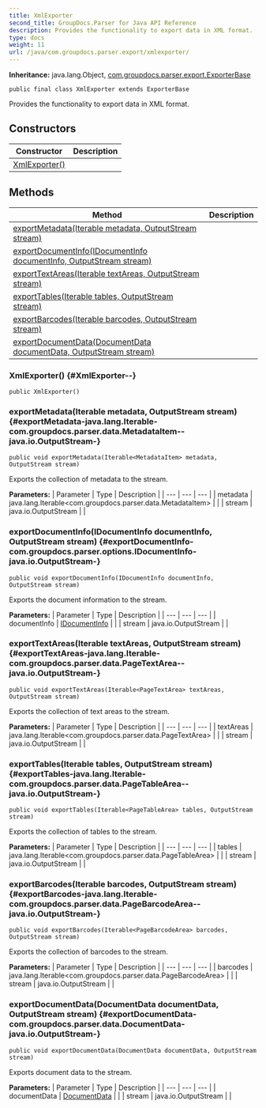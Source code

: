 ```yaml
---
title: XmlExporter
second_title: GroupDocs.Parser for Java API Reference
description: Provides the functionality to export data in XML format.
type: docs
weight: 11
url: /java/com.groupdocs.parser.export/xmlexporter/
---
```

**Inheritance:**
java.lang.Object, [com.groupdocs.parser.export.ExporterBase](../../com.groupdocs.parser.export/exporterbase)
```
public final class XmlExporter extends ExporterBase
```

Provides the functionality to export data in XML format.
## Constructors

| Constructor | Description |
| --- | --- |
| [XmlExporter()](#XmlExporter--) |  |
## Methods

| Method | Description |
| --- | --- |
| [exportMetadata(Iterable<MetadataItem> metadata, OutputStream stream)](#exportMetadata-java.lang.Iterable-com.groupdocs.parser.data.MetadataItem--java.io.OutputStream-) |  |
| [exportDocumentInfo(IDocumentInfo documentInfo, OutputStream stream)](#exportDocumentInfo-com.groupdocs.parser.options.IDocumentInfo-java.io.OutputStream-) |  |
| [exportTextAreas(Iterable<PageTextArea> textAreas, OutputStream stream)](#exportTextAreas-java.lang.Iterable-com.groupdocs.parser.data.PageTextArea--java.io.OutputStream-) |  |
| [exportTables(Iterable<PageTableArea> tables, OutputStream stream)](#exportTables-java.lang.Iterable-com.groupdocs.parser.data.PageTableArea--java.io.OutputStream-) |  |
| [exportBarcodes(Iterable<PageBarcodeArea> barcodes, OutputStream stream)](#exportBarcodes-java.lang.Iterable-com.groupdocs.parser.data.PageBarcodeArea--java.io.OutputStream-) |  |
| [exportDocumentData(DocumentData documentData, OutputStream stream)](#exportDocumentData-com.groupdocs.parser.data.DocumentData-java.io.OutputStream-) |  |
### XmlExporter() {#XmlExporter--}
```
public XmlExporter()
```


### exportMetadata(Iterable<MetadataItem> metadata, OutputStream stream) {#exportMetadata-java.lang.Iterable-com.groupdocs.parser.data.MetadataItem--java.io.OutputStream-}
```
public void exportMetadata(Iterable<MetadataItem> metadata, OutputStream stream)
```


Exports the collection of metadata to the stream.

**Parameters:**
| Parameter | Type | Description |
| --- | --- | --- |
| metadata | java.lang.Iterable<com.groupdocs.parser.data.MetadataItem> |  |
| stream | java.io.OutputStream |  |

### exportDocumentInfo(IDocumentInfo documentInfo, OutputStream stream) {#exportDocumentInfo-com.groupdocs.parser.options.IDocumentInfo-java.io.OutputStream-}
```
public void exportDocumentInfo(IDocumentInfo documentInfo, OutputStream stream)
```


Exports the document information to the stream.

**Parameters:**
| Parameter | Type | Description |
| --- | --- | --- |
| documentInfo | [IDocumentInfo](../../com.groupdocs.parser.options/idocumentinfo) |  |
| stream | java.io.OutputStream |  |

### exportTextAreas(Iterable<PageTextArea> textAreas, OutputStream stream) {#exportTextAreas-java.lang.Iterable-com.groupdocs.parser.data.PageTextArea--java.io.OutputStream-}
```
public void exportTextAreas(Iterable<PageTextArea> textAreas, OutputStream stream)
```


Exports the collection of text areas to the stream.

**Parameters:**
| Parameter | Type | Description |
| --- | --- | --- |
| textAreas | java.lang.Iterable<com.groupdocs.parser.data.PageTextArea> |  |
| stream | java.io.OutputStream |  |

### exportTables(Iterable<PageTableArea> tables, OutputStream stream) {#exportTables-java.lang.Iterable-com.groupdocs.parser.data.PageTableArea--java.io.OutputStream-}
```
public void exportTables(Iterable<PageTableArea> tables, OutputStream stream)
```


Exports the collection of tables to the stream.

**Parameters:**
| Parameter | Type | Description |
| --- | --- | --- |
| tables | java.lang.Iterable<com.groupdocs.parser.data.PageTableArea> |  |
| stream | java.io.OutputStream |  |

### exportBarcodes(Iterable<PageBarcodeArea> barcodes, OutputStream stream) {#exportBarcodes-java.lang.Iterable-com.groupdocs.parser.data.PageBarcodeArea--java.io.OutputStream-}
```
public void exportBarcodes(Iterable<PageBarcodeArea> barcodes, OutputStream stream)
```


Exports the collection of barcodes to the stream.

**Parameters:**
| Parameter | Type | Description |
| --- | --- | --- |
| barcodes | java.lang.Iterable<com.groupdocs.parser.data.PageBarcodeArea> |  |
| stream | java.io.OutputStream |  |

### exportDocumentData(DocumentData documentData, OutputStream stream) {#exportDocumentData-com.groupdocs.parser.data.DocumentData-java.io.OutputStream-}
```
public void exportDocumentData(DocumentData documentData, OutputStream stream)
```


Exports document data to the stream.

**Parameters:**
| Parameter | Type | Description |
| --- | --- | --- |
| documentData | [DocumentData](../../com.groupdocs.parser.data/documentdata) |  |
| stream | java.io.OutputStream |  |


